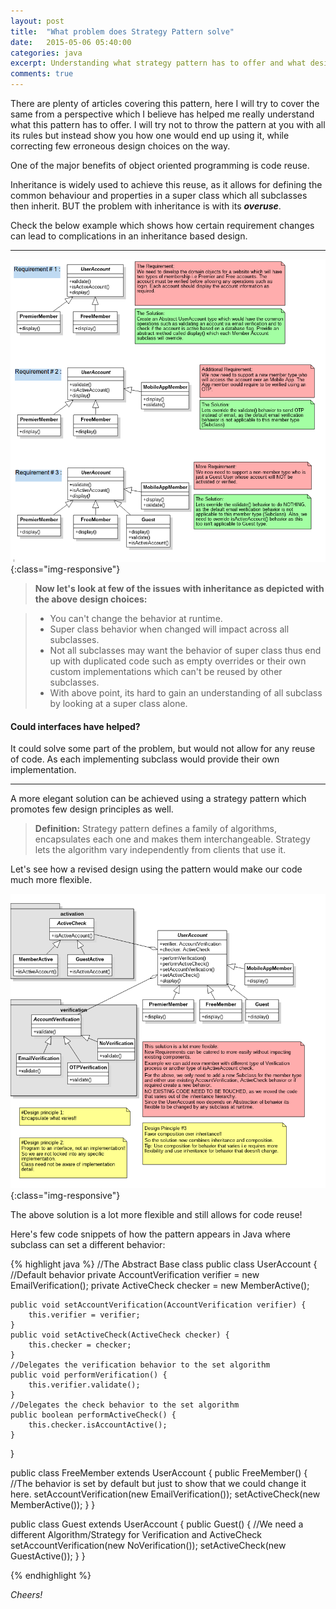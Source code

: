 ```yaml
---
layout: post
title:  "What problem does Strategy Pattern solve"
date:   2015-05-06 05:40:00
categories: java
excerpt: Understanding what strategy pattern has to offer and what design principles are promoted in its usage.
comments: true
---
```


There are plenty of articles covering this pattern, here I will try to cover the same from a perspective which I believe has helped me really understand what this pattern has to offer. I will try not to throw the pattern at you with all its rules but instead show you how one would end up using it, while correcting few erroneous design choices on the way.

One of the major benefits of object oriented programming is code reuse.

Inheritance is widely used to achieve this reuse, as it allows for defining the common behaviour and properties in a super class which all subclasses then inherit.
BUT the problem with inheritance is with its ***overuse***.

Check the below example which shows how certain requirement changes can lead to complications in an inheritance based design.

---

![image-title-here](/assets/images/why-strategy.png){:class="img-responsive"}


> **Now let's look at few of the issues with inheritance as depicted with the above design choices:**

> - You can't change the behavior at runtime.
> - Super class behavior when changed will impact across all subclasses.
> - Not all subclasses may want the behavior of super class thus end up with duplicated code such as empty overrides or their own custom implementations which can't be reused by other subclasses.
> - With above point, its hard to gain an understanding of all subclass by looking at a super class alone.

#### Could interfaces have helped?
It could solve some part of the problem, but would not allow for any reuse of code.
As each implementing subclass would provide their own implementation.


---
A more elegant solution can be achieved using a strategy pattern which promotes few design principles as well.

> **Definition:** 
Strategy pattern defines a family of algorithms, encapsulates each one and makes them interchangeable. Strategy lets the algorithm vary independently from clients that use it.

Let's see how a revised design using the pattern would make our code much more flexible.

![image-title-here](/assets/images/why-strategy-final.png){:class="img-responsive"}

The above solution is a lot more flexible and still allows for code reuse!

Here's few code snippets of how the pattern appears in Java where subclass can set a different behavior:

{% highlight java %}
//The Abstract Base class
public class UserAccount {
	//Default behavior
	private AccountVerification verifier = new EmailVerification();
	private ActiveCheck checker = new MemberActive();

	public void setAccountVerification(AccountVerification verifier) {
		this.verifier = verifier;
	}
	public void setActiveCheck(ActiveCheck checker) {
		this.checker = checker;
	}
	//Delegates the verification behavior to the set algorithm
	public void performVerification() {
		this.verifier.validate();
	}
	//Delegates the check behavior to the set algorithm
	public boolean performActiveCheck() {
		this.checker.isAccountActive();
	}
}

public class FreeMember extends UserAccount {
	public FreeMember() {
		//The behavior is set by default but just to show that we could change it here.
		setAccountVerification(new EmailVerification());
		setActiveCheck(new MemberActive());
	}
}

public class Guest extends UserAccount {
	public Guest() {
		//We need a different Algorithm/Strategy for Verification and ActiveCheck
		setAccountVerification(new NoVerification());
		setActiveCheck(new GuestActive());
	}
}

{% endhighlight %}

*Cheers!*
